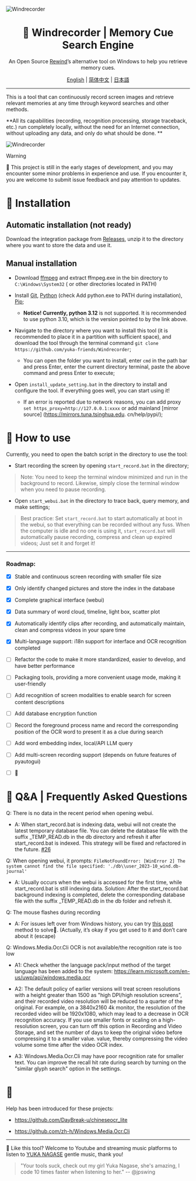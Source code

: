 ![Windrecorder](https://github.com/yuka-friends/Windrecorder/blob/main/__assets__/product-header-en.jpg)
<h1 align="center"> 🦝 Windrecorder | Memory Cue Search Engine</h1>
<p align="center"> An Open Source <a href="https://www.rewind.ai/">Rewind</a>’s alternative tool on Windows to help you retrieve memory cues.</p>

<p align="center"> <a href="https://github.com/yuka-friends/Windrecorder/blob/main/__assets__/README-en.md">English</a>  | <a href="https://github.com/yuka-friends/Windrecorder/blob/main/README.md">简体中文</a> | <a href="https://github.com/yuka-friends/Windrecorder/blob/main/__assets__/README-ja.md">日本語</a> </p>

---

This is a tool that can continuously record screen images and retrieve relevant memories at any time through keyword searches and other methods.

**All its capabilities (recording, recognition processing, storage traceback, etc.) run completely locally, without the need for an Internet connection, without uploading any data, and only do what should be done. **

![Windrecorder](https://github.com/yuka-friends/Windrecorder/blob/main/__assets__/product-preview-cn.jpg)

> [!WARNING]
>
> 🤯 This project is still in the early stages of development, and you may encounter some minor problems in experience and use. If you encounter it, you are welcome to submit issue feedback and pay attention to updates.

# 🦝 Installation

## Automatic installation (not ready)

Download the integration package from [Releases](https://github.com/yuka-friends/Windrecorder/releases), unzip it to the directory where you want to store the data and use it.


## Manual installation

- Download [ffmpeg](https://www.gyan.dev/ffmpeg/builds/ffmpeg-release-essentials.zip) and extract ffmpeg.exe in the bin directory to `C:\Windows\System32` ( or other directories located in PATH)

- Install [Git](https://git-scm.com/downloads), [Python](https://www.python.org/ftp/python/3.10.11/python-3.10.11-amd64.exe ) (check Add python.exe to PATH during installation), [Pip](https://pip.pypa.io/en/stable/installation/);
     - **Notice! Currently, python 3.12** is not supported. It is recommended to use python 3.10, which is the version pointed to by the link above.

- Navigate to the directory where you want to install this tool (it is recommended to place it in a partition with sufficient space), and download the tool through the terminal command `git clone https://github.com/yuka-friends/Windrecorder`;

     - You can open the folder you want to install, enter `cmd` in the path bar and press Enter, enter the current directory terminal, paste the above command and press Enter to execute;

- Open `install_update_setting.bat` in the directory to install and configure the tool. If everything goes well, you can start using it!

     - If an error is reported due to network reasons, you can add proxy `set https_proxy=http://127.0.0.1:xxxx` or add mainland [mirror source] (https://mirrors.tuna.tsinghua.edu. cn/help/pypi/);


# 🦝 How to use

Currently, you need to open the batch script in the directory to use the tool:

- Start recording the screen by opening `start_record.bat` in the directory;

> Note: You need to keep the terminal window minimized and run in the background to record. Likewise, simply close the terminal window when you need to pause recording.

- Open `start_webui.bat` in the directory to trace back, query memory, and make settings;

> Best practice: Set `start_record.bat` to start automatically at boot in the webui, so that everything can be recorded without any fuss. When the computer is idle and no one is using it, `start_record.bat` will automatically pause recording, compress and clean up expired videos; Just set it and forget it!

---
### Roadmap:
- [x] Stable and continuous screen recording with smaller file size
- [x] Only identify changed pictures and store the index in the database
- [x] Complete graphical interface (webui)
- [x] Data summary of word cloud, timeline, light box, scatter plot
- [x] Automatically identify clips after recording, and automatically maintain, clean and compress videos in your spare time
- [x] Multi-language support: i18n support for interface and OCR recognition completed
- [ ] Refactor the code to make it more standardized, easier to develop, and have better performance
- [ ] Packaging tools, providing a more convenient usage mode, making it user-friendly
- [ ] Add recognition of screen modalities to enable search for screen content descriptions
- [ ] Add database encryption function
- [ ] Record the foreground process name and record the corresponding position of the OCR word to present it as a clue during search
- [ ] Add word embedding index, local/API LLM query
- [ ] Add multi-screen recording support (depends on future features of pyautogui)
- [ ] 🤔


# 🦝 Q&A | Frequently Asked Questions
Q: There is no data in the recent period when opening webui.

- A: When start_record.bat is indexing data, webui will not create the latest temporary database file. You can delete the database file with the suffix _TEMP_READ.db in the db directory and refresh it after start_record.bat is indexed. This strategy will be fixed and refactored in the future. [#26](https://github.com/yuka-friends/Windrecorder/issues/26)

Q: When opening webui, it prompts: `FileNotFoundError: [WinError 2] The system cannot find the file specified: './db\\user_2023-10_wind.db-journal'`

- A: Usually occurs when the webui is accessed for the first time, while start_record.bat is still indexing data.
Solution: After the start_record.bat background indexing is completed, delete the corresponding database file with the suffix _TEMP_READ.db in the db folder and refresh it.

Q: The mouse flashes during recording

- A: For issues left over from Windows history, you can try [this post](https://stackoverflow.com/questions/34023630/how-to-avoid-mouse-pointer-flicker-when-capture-a-window-by-ffmpeg ) method to solve🤔. (Actually, it’s okay if you get used to it and don’t care about it (escape)

Q: Windows.Media.Ocr.Cli OCR is not available/the recognition rate is too low

- A1: Check whether the language pack/input method of the target language has been added to the system: https://learn.microsoft.com/en-us/uwp/api/windows.media.ocr

- A2: The default policy of earlier versions will treat screen resolutions with a height greater than 1500 as "high DPI/high resolution screens", and their recorded video resolution will be reduced to a quarter of the original. For example, on a 3840x2160 4k monitor, the resolution of the recorded video will be 1920x1080, which may lead to a decrease in OCR recognition accuracy. If you use smaller fonts or scaling on a high-resolution screen, you can turn off this option in Recording and Video Storage, and set the number of days to keep the original video before compressing it to a smaller value. value, thereby compressing the video volume some time after the video OCR index.

- A3: Windows.Media.Ocr.Cli may have poor recognition rate for smaller text. You can improve the recall hit rate during search by turning on the "similar glyph search" option in the settings.

# 🧡
Help has been introduced for these projects:

- https://github.com/DayBreak-u/chineseocr_lite

- https://github.com/zh-h/Windows.Media.Ocr.Cli


---

🧡 Like this tool? Welcome to Youtube and streaming music platforms to listen to [YUKA NAGASE](https://www.youtube.com/channel/UCf-PcSHzYAtfcoiBr5C9DZA) gentle music, thank you!

> "Your tools suck, check out my girl Yuka Nagase, she's amazing, I code 10 times faster when listening to her." -- @jpswing